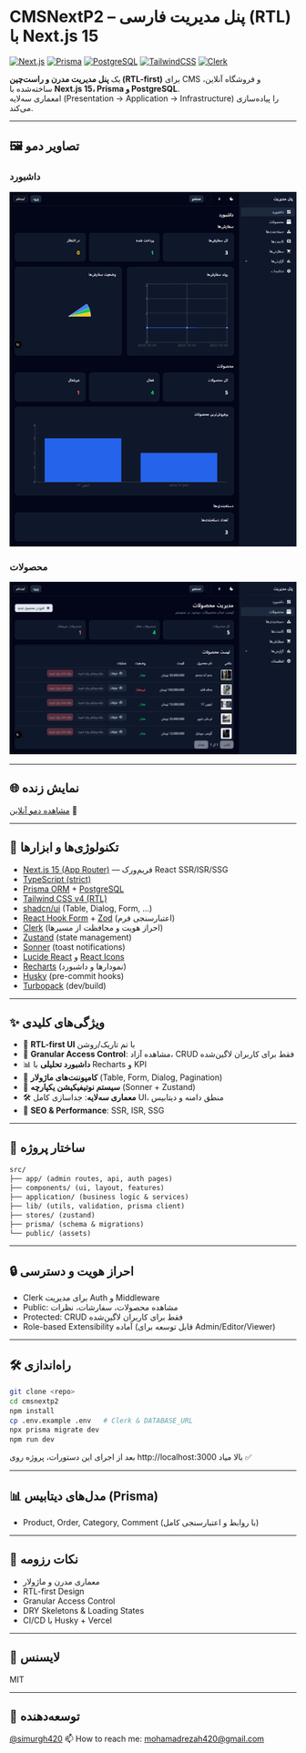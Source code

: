 # CMSNextP2 – پنل مدیریت فارسی (RTL) با Next.js 15

[![Next.js](https://img.shields.io/badge/Next.js-15-black)](https://nextjs.org/)
[![Prisma](https://img.shields.io/badge/Prisma-ORM-blue)](https://www.prisma.io/)
[![PostgreSQL](https://img.shields.io/badge/PostgreSQL-DB-336791)](https://www.postgresql.org/)
[![TailwindCSS](https://img.shields.io/badge/TailwindCSS-v4-38B2AC)](https://tailwindcss.com/)
[![Clerk](https://img.shields.io/badge/Auth-Clerk-orange)](https://clerk.com/)

یک **پنل مدیریت مدرن و راست‌چین (RTL-first)** برای CMS و فروشگاه آنلاین، ساخته‌شده با **Next.js 15، Prisma و PostgreSQL**.  
امعماری سه‌لایه (Presentation → Application → Infrastructure) را پیاده‌سازی می‌کند.

---

## 🖼 تصاویر دمو

### داشبورد

![Dashboard](public/demo/dashboard.png)

### محصولات

![Products](public/demo/products.png)

---

## 🌐 نمایش زنده

[مشاهده دمو آنلاین](https://cmsnextp2.vercel.app/dashboard) 🚀

---

## 🚀 تکنولوژی‌ها و ابزارها

- [Next.js 15 (App Router)](https://nextjs.org/docs/app) — فریم‌ورک React SSR/ISR/SSG
- [TypeScript (strict)](https://www.typescriptlang.org/)
- [Prisma ORM](https://www.prisma.io/) + [PostgreSQL](https://www.postgresql.org/)
- [Tailwind CSS v4 (RTL)](https://tailwindcss.com/)
- [shadcn/ui](https://ui.shadcn.com/) (Table, Dialog, Form, ...)
- [React Hook Form](https://react-hook-form.com/) + [Zod](https://zod.dev/) (اعتبارسنجی فرم)
- [Clerk](https://clerk.com/) (احراز هویت و محافظت از مسیرها)
- [Zustand](https://zustand-demo.pmnd.rs/) (state management)
- [Sonner](https://sonner.emilkowal.ski/) (toast notifications)
- [Lucide React](https://lucide.dev/) و [React Icons](https://react-icons.github.io/react-icons/)
- [Recharts](https://recharts.org/) (نمودارها و داشبورد)
- [Husky](https://typicode.github.io/husky/) (pre-commit hooks)
- [Turbopack](https://turbo.build/pack) (dev/build)

---

## ✨ ویژگی‌های کلیدی

- 🎨 **RTL-first UI** با تم تاریک/روشن
- 🔐 **Granular Access Control**: مشاهده آزاد، CRUD فقط برای کاربران لاگین‌شده
- 📊 **داشبورد تحلیلی** با Recharts و KPI
- 🧩 **کامپوننت‌های ماژولار** (Table, Form, Dialog, Pagination)
- 🔔 **سیستم نوتیفیکیشن یکپارچه** (Sonner + Zustand)
- 🛠 **معماری سه‌لایه**: جداسازی کامل UI، منطق دامنه و دیتابیس
- 🚀 **SEO & Performance**: SSR, ISR, SSG

---

## 📁 ساختار پروژه

```
src/
├── app/ (admin routes, api, auth pages)
├── components/ (ui, layout, features)
├── application/ (business logic & services)
├── lib/ (utils, validation, prisma client)
├── stores/ (zustand)
├── prisma/ (schema & migrations)
└── public/ (assets)
```

---

## 🔒 احراز هویت و دسترسی

- Clerk برای مدیریت Auth و Middleware
- Public: مشاهده محصولات، سفارشات، نظرات
- Protected: CRUD فقط برای کاربران لاگین‌شده
- Role-based Extensibility آماده (قابل توسعه برای Admin/Editor/Viewer)

---

## 🛠 راه‌اندازی

```bash
git clone <repo>
cd cmsnextp2
npm install
cp .env.example .env   # Clerk & DATABASE_URL
npx prisma migrate dev
npm run dev
```

بعد از اجرای این دستورات، پروژه روی http://localhost:3000 بالا میاد ✅

---

## 📊 مدل‌های دیتابیس (Prisma)

- Product, Order, Category, Comment
  (با روابط و اعتبارسنجی کامل)

---

## 📝 نکات رزومه

- معماری مدرن و ماژولار
- RTL-first Design
- Granular Access Control
- DRY Skeletons & Loading States
- CI/CD با Husky + Vercel

---

## 📄 لایسنس

MIT

---

## 👤 توسعه‌دهنده

[@simurgh420](https://github.com/simurgh420)
📫 How to reach me: mohamadrezah420@gmail.com
